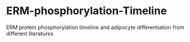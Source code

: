 # ERM-phosphorylation-Timeline
ERM protein phosphorylation timeline and adipocyte differentiation from different literatures
